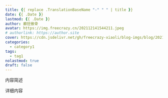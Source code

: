 ```yaml
---
title: {{ replace .TranslationBaseName "-" " " | title }}
date: {{ .Date }}
lastmod: {{ .Date }}
author: 癫狂傲骨
avatar: https://img.freecrazy.cn/202112141544211.jpeg
# authorlink: https://author.site
cover: https://cdn.jsdelivr.net/gh/freecrazy-xiaoli/blog-imgs/blog/202112112116560.png
categories:
  - category1
tags:
  - tag1
nolastmod: true
draft: false
---
```


内容简述

<!--more-->

详细内容
